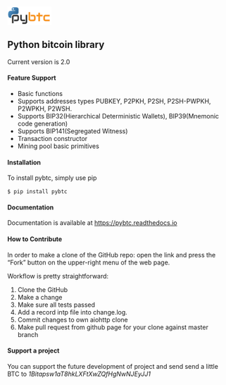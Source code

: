 <img src="docs/img/pybtc.png" width="100">

## Python bitcoin library

Current version is 2.0


#### Feature Support

* Basic functions
* Supports addresses types PUBKEY, P2PKH, P2SH, P2SH-PWPKH, P2WPKH, P2WSH.
* Supports BIP32(Hierarchical Deterministic Wallets), BIP39(Mnemonic code generation)
* Supports BIP141(Segregated Witness)
* Transaction constructor
* Mining pool basic primitives

#### Installation

To install pybtc, simply use pip

    $ pip install pybtc
    
#### Documentation

Documentation is available at https://pybtc.readthedocs.io

#### How to Contribute

In order to make a clone of the GitHub repo: open the link and press the “Fork” button on the upper-right menu of the web page.

Workflow is pretty straightforward:

1. Clone the GitHub
2. Make a change
3. Make sure all tests passed
4. Add a record intp file into change.log.
5. Commit changes to own aiohttp clone
6. Make pull request from github page for your clone against master branch


#### Support a project

You can support the future development of project and send send a little BTC to *1Bitapsw1aT8hkLXFtXwZQfHgNwNJEyJJ1*

